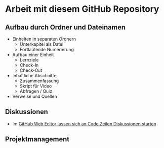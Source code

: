 # Arbeit mit diesem GitHub Repository

## Aufbau durch Ordner und Dateinamen

- Einheiten in separaten Ordnern
  - Unterkapitel als Datei
  - Fortlaufende Numerierung
- Aufbau einer Einheit
  - Lernziele
  - Check-In
  - Check-Out
- Inhaltliche Abschnitte
  - Zusammenfassung
  - Skript für Video
  - Abfragen / Quiz
- Verweise und Quellen

## Diskussionen

- Im [GitHub Web Editor lassen sich an Code Zeilen Diskussionen starten](https://github.dev/collabws/Agile/)

## Projektmanagement
